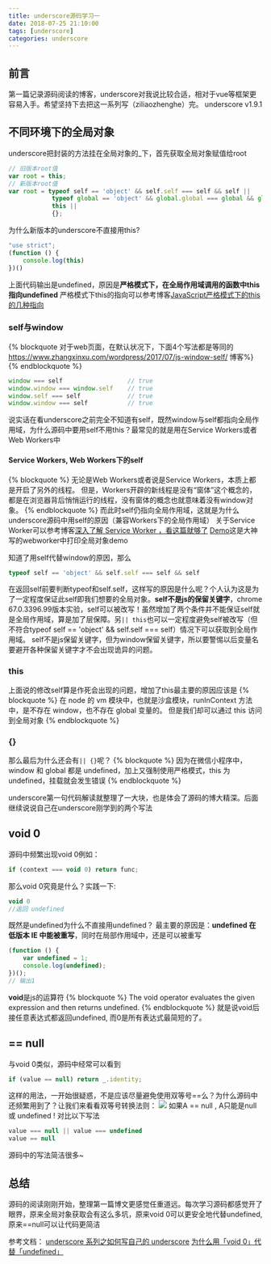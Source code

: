```yaml
---
title: underscore源码学习一
date: 2018-07-25 21:10:00
tags: [underscore]
categories: underscore
---
```

## 前言
第一篇记录源码阅读的博客，underscore对我说比较合适，相对于vue等框架更容易入手。希望坚持下去把这一系列写（ziliaozhenghe）完。
underscore v1.9.1
## 不同环境下的全局对象
underscore把封装的方法挂在全局对象的_下，首先获取全局对象赋值给root
```javascript
// 旧版本root值
var root = this;
// 新版本root值
var root = typeof self == 'object' && self.self === self && self ||
            typeof global == 'object' && global.global === global && global ||
            this ||
            {};
```
为什么新版本的underscore不直接用this?
```javascript
"use strict";
(function () {
    console.log(this)
})()
```
上面代码输出是undefined，原因是**严格模式下，在全局作用域调用的函数中this指向undefined**
严格模式下this的指向可以参考博客[JavaScript严格模式下的this的几种指向](https://segmentfault.com/a/1190000010108912)
### self与window
{% blockquote 对于web页面，在默认状况下，下面4个写法都是等同的 https://www.zhangxinxu.com/wordpress/2017/07/js-window-self/ 博客%}
{% endblockquote %}
```javascript
window === self                  // true
window.window === window.self    // true
window.self === self             // true
window.window === self           // true
```
说实话在看underscore之前完全不知道有self，既然window与self都指向全局作用域，为什么源码中要用self不用this？最常见的就是用在Service Workers或者Web Workers中
#### Service Workers, Web Workers下的self
{% blockquote %}
无论是Web Workers或者说是Service Workers，本质上都是开启了另外的线程。
但是，Workers开辟的新线程是没有“窗体”这个概念的，都是在浏览器背后悄悄运行的线程，没有窗体的概念也就意味着没有window对象。
{% endblockquote %}
而此时self仍指向全局作用域，这就是为什么underscore源码中用self的原因（兼容Workers下的全局作用域）
关于Service Worker可以参考博客[深入了解 Service Worker ，看这篇就够了](https://zhuanlan.zhihu.com/p/27264234)
[Demo](https://github.com/mqyqingfeng/Blog/tree/master/demos/web-worker)这是大神写的webworker中打印全局对象demo

知道了用self代替window的原因，那么
```javascript
typeof self == 'object' && self.self === self && self
```
在返回self前要判断typeof和self.self，这样写的原因是什么呢？个人认为这是为了一定程度保证此self即我们想要的全局对象。**self不是js的保留关键字**，chrome 67.0.3396.99版本实验，self可以被改写！虽然增加了两个条件并不能保证self就是全局作用域，算是加了层保障。另`|| this`也可以一定程度避免self被改写（但不符合typeof self == 'object' && self.self === self）情况下可以获取到全局作用域。
self不是js保留关键字，但为window保留关键字，所以要警惕以后变量名要避开各种保留关键字才不会出现诡异的问题。
### this
上面说的修改self算是作死会出现的问题，增加了this最主要的原因应该是
{% blockquote %}
在 node 的 vm 模块中，也就是沙盒模块，runInContext 方法中，是不存在 window，也不存在 global 变量的。
但是我们却可以通过 this 访问到全局对象
{% endblockquote %}

### {}
那么最后为什么还会有`|| {}`呢？
{% blockquote %}
因为在微信小程序中，window 和 global 都是 undefined，加上又强制使用严格模式，this 为 undefined，挂载就会发生错误
{% endblockquote %}

underscore第一句代码解读就整理了一大块，也是体会了源码的博大精深。后面继续说说自己在underscore刚学到的两个写法
## void 0
源码中频繁出现void 0例如：
```javascript
if (context === void 0) return func;
```
那么void 0究竟是什么？实践一下:
```javascript
void 0
//返回 undefined
```
既然是undefined为什么不直接用undefined？
最主要的原因是：**undefined 在低版本 IE 中能被重写**，同时在局部作用域中，还是可以被重写
```javascript
(function () {
	var undefined = 1;
	console.log(undefined);
})();
// 输出1
```
**void**是js的运算符
{% blockquote %}
The void operator evaluates the given expression and then returns undefined.
{% endblockquote %}
就是说void后接任意表达式都返回undefined, 而0是所有表达式最简短的了。

## == null
与void 0类似，源码中经常可以看到
```javascript
if (value == null) return _.identity;
```
这样的用法，一开始很疑惑，不是应该尽量避免使用双等号==么？为什么源码中还频繁用到了？让我们来看看双等号转换法则：
![](/images/==.png)
如果A == null , A只能是null 或 undefined !
对比以下写法
```javascript
value === null || value === undefined
value == null
```
源码中的写法简洁很多~

## 总结
源码的阅读刚刚开始，整理第一篇博文更感觉任重道远。每次学习源码都感觉开了眼界，原来全局对象获取会有这么多坑，原来void 0可以更安全地代替undefined, 原来==null可以让代码更简洁

参考文档：
[underscore 系列之如何写自己的 underscore](https://github.com/mqyqingfeng/Blog/issues/56)
[为什么用「void 0」代替「undefined」](https://github.com/hanzichi/underscore-analysis/issues/1)
